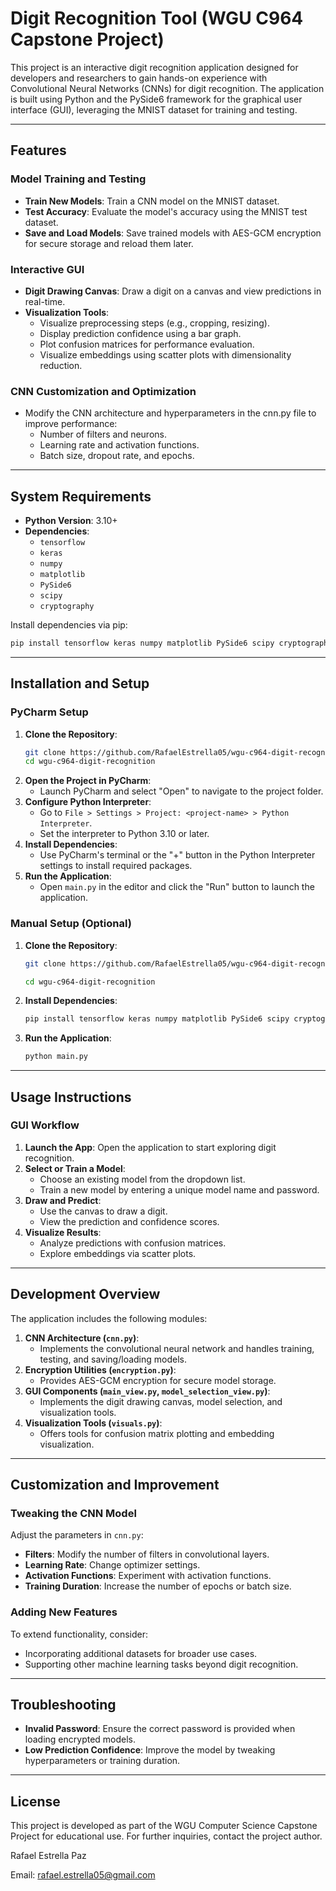 # Digit Recognition Tool (WGU C964 Capstone Project)

This project is an interactive digit recognition application designed for developers and researchers to gain hands-on experience with Convolutional Neural Networks (CNNs) for digit recognition. The application is built using Python and the PySide6 framework for the graphical user interface (GUI), leveraging the MNIST dataset for training and testing.

---

## Features

### Model Training and Testing
- **Train New Models**: Train a CNN model on the MNIST dataset.
- **Test Accuracy**: Evaluate the model's accuracy using the MNIST test dataset.
- **Save and Load Models**: Save trained models with AES-GCM encryption for secure storage and reload them later.

### Interactive GUI
- **Digit Drawing Canvas**: Draw a digit on a canvas and view predictions in real-time.
- **Visualization Tools**:
  - Visualize preprocessing steps (e.g., cropping, resizing).
  - Display prediction confidence using a bar graph.
  - Plot confusion matrices for performance evaluation.
  - Visualize embeddings using scatter plots with dimensionality reduction.

### CNN Customization and Optimization
- Modify the CNN architecture and hyperparameters in the cnn.py file  to improve performance:
  - Number of filters and neurons.
  - Learning rate and activation functions.
  - Batch size, dropout rate, and epochs.

---

## System Requirements

- **Python Version**: 3.10+
- **Dependencies**:
  - `tensorflow`
  - `keras`
  - `numpy`
  - `matplotlib`
  - `PySide6`
  - `scipy`
  - `cryptography`

Install dependencies via pip:
```bash
pip install tensorflow keras numpy matplotlib PySide6 scipy cryptography
```

---

## Installation and Setup

### PyCharm Setup
1. **Clone the Repository**:
   ```bash
   git clone https://github.com/RafaelEstrella05/wgu-c964-digit-recognition.git
   cd wgu-c964-digit-recognition
   ```
2. **Open the Project in PyCharm**:
   - Launch PyCharm and select "Open" to navigate to the project folder.
3. **Configure Python Interpreter**:
   - Go to `File > Settings > Project: <project-name> > Python Interpreter`.
   - Set the interpreter to Python 3.10 or later.
4. **Install Dependencies**:
   - Use PyCharm's terminal or the "+" button in the Python Interpreter settings to install required packages.
5. **Run the Application**:
   - Open `main.py` in the editor and click the "Run" button to launch the application.

### Manual Setup (Optional)

1. **Clone the Repository**:
   ```bash
   git clone https://github.com/RafaelEstrella05/wgu-c964-digit-recognition.git
   
   cd wgu-c964-digit-recognition
   ```
2. **Install Dependencies**:
   ```bash
   pip install tensorflow keras numpy matplotlib PySide6 scipy cryptography
   ```
3. **Run the Application**:
   ```bash
   python main.py
   ```

---

## Usage Instructions

### GUI Workflow
1. **Launch the App**: Open the application to start exploring digit recognition.
2. **Select or Train a Model**:
   - Choose an existing model from the dropdown list.
   - Train a new model by entering a unique model name and password.
3. **Draw and Predict**:
   - Use the canvas to draw a digit.
   - View the prediction and confidence scores.
4. **Visualize Results**:
   - Analyze predictions with confusion matrices.
   - Explore embeddings via scatter plots.

---

## Development Overview

The application includes the following modules:

1. **CNN Architecture (`cnn.py`)**:
   - Implements the convolutional neural network and handles training, testing, and saving/loading models.
2. **Encryption Utilities (`encryption.py`)**:
   - Provides AES-GCM encryption for secure model storage.
3. **GUI Components (`main_view.py`, `model_selection_view.py`)**:
   - Implements the digit drawing canvas, model selection, and visualization tools.
4. **Visualization Tools (`visuals.py`)**:
   - Offers tools for confusion matrix plotting and embedding visualization.

---

## Customization and Improvement

### Tweaking the CNN Model
Adjust the parameters in `cnn.py`:
- **Filters**: Modify the number of filters in convolutional layers.
- **Learning Rate**: Change optimizer settings.
- **Activation Functions**: Experiment with activation functions.
- **Training Duration**: Increase the number of epochs or batch size.

### Adding New Features
To extend functionality, consider:
- Incorporating additional datasets for broader use cases.
- Supporting other machine learning tasks beyond digit recognition.

---

## Troubleshooting

- **Invalid Password**: Ensure the correct password is provided when loading encrypted models.
- **Low Prediction Confidence**: Improve the model by tweaking hyperparameters or training duration.

---

## License

This project is developed as part of the WGU Computer Science Capstone Project for educational use. For further inquiries, contact the project author.

Rafael Estrella Paz

Email: rafael.estrella05@gmail.com


